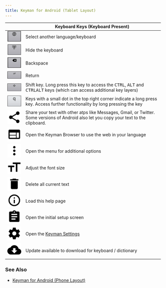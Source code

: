 ```yaml
---
title: Keyman for Android (Tablet Layout)
---
```


|   | Keyboard Keys (Keyboard Present) |
|---|---|
| ![](../android_images/globe-at.png) | Select another language/keyboard |
| ![](../android_images/hide-keyboard-at.png) | Hide the keyboard |
| ![](../android_images/backspace-at.png) | Backspace |
| ![](../android_images/return-at.png) | Return |
| ![](../android_images/shift-at.png) | Shift key. Long press this key to access the <kbd>CTRL</kbd>, <kbd>ALT</kbd> and <kbd>CTRL</kbd><kbd>ALT</kbd> keys (which can access additional key layers) |
| ![](../android_images/touch-hold-at.png) | Keys with a small dot in the top right corner indicate a long press key. Access further functionality by long pressing the key |
| ![](../android_images/share-a.png) | Share your text with other atps like Messages, Gmail, or Twitter. Some versions of Android also let you copy your text to the clipboard. |
| ![](../android_images/browser-a.png) | Open the Keyman Browser to use the web in your language |
| ![](../android_images/menu-icon-a.png) | Open the menu for additional options |
| ![](../android_images/font-size-a.png) | Adjust the font size |
| ![](../android_images/delete-a.png) | Delete all current text |
| ![](../android_images/info-a.png) | Load this help page |
| ![](../android_images/get-started-a.png) | Open the initial setup screen |
| ![](../android_images/settings-a.png) | Open the [Keyman Settings](../basic/config/) |
| ![](../android_images/ic_cloud_download.png) | Update available to download for keyboard / dictionary |

### See Also
* [Keyman for Android (Phone Layout)](menu_phone)